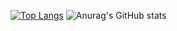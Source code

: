 [![Top Langs](https://github-readme-stats.vercel.app/api/top-langs/?username=BigLad23&langs_count=8&layout=compact)](https://github.com/anuraghazra/github-readme-stats) ![Anurag's GitHub stats](https://github-readme-stats.vercel.app/api?username=BigLad23&show_icons=true&theme=dracula) 

